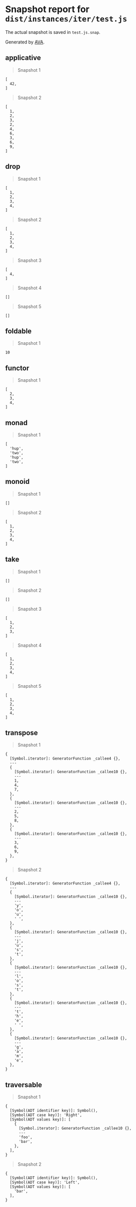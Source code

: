 # Snapshot report for `dist/instances/iter/test.js`

The actual snapshot is saved in `test.js.snap`.

Generated by [AVA](https://ava.li).

## applicative

> Snapshot 1

    [
      42,
    ]

> Snapshot 2

    [
      1,
      2,
      3,
      2,
      4,
      6,
      3,
      6,
      9,
    ]

## drop

> Snapshot 1

    [
      1,
      2,
      3,
      4,
    ]

> Snapshot 2

    [
      1,
      2,
      3,
      4,
    ]

> Snapshot 3

    [
      4,
    ]

> Snapshot 4

    []

> Snapshot 5

    []

## foldable

> Snapshot 1

    10

## functor

> Snapshot 1

    [
      2,
      3,
      4,
    ]

## monad

> Snapshot 1

    [
      'hup',
      'two',
      'hup',
      'two',
    ]

## monoid

> Snapshot 1

    []

> Snapshot 2

    [
      1,
      2,
      3,
      4,
    ]

## take

> Snapshot 1

    []

> Snapshot 2

    []

> Snapshot 3

    [
      1,
      2,
      3,
    ]

> Snapshot 4

    [
      1,
      2,
      3,
      4,
    ]

> Snapshot 5

    [
      1,
      2,
      3,
      4,
    ]

## transpose

> Snapshot 1

    {
      [Symbol.iterator]: GeneratorFunction _callee4 {},
      ---
      {
        [Symbol.iterator]: GeneratorFunction _callee10 {},
        ---
        1,
        4,
        7,
      },
      {
        [Symbol.iterator]: GeneratorFunction _callee10 {},
        ---
        2,
        5,
        8,
      },
      {
        [Symbol.iterator]: GeneratorFunction _callee10 {},
        ---
        3,
        6,
        9,
      },
    }

> Snapshot 2

    {
      [Symbol.iterator]: GeneratorFunction _callee4 {},
      ---
      {
        [Symbol.iterator]: GeneratorFunction _callee10 {},
        ---
        'y',
        'o',
        'u',
        ' ',
      },
      {
        [Symbol.iterator]: GeneratorFunction _callee10 {},
        ---
        'j',
        'u',
        's',
        't',
      },
      {
        [Symbol.iterator]: GeneratorFunction _callee10 {},
        ---
        'l',
        'o',
        's',
        't',
      },
      {
        [Symbol.iterator]: GeneratorFunction _callee10 {},
        ---
        't',
        'h',
        'e',
        ' ',
      },
      {
        [Symbol.iterator]: GeneratorFunction _callee10 {},
        ---
        'g',
        'a',
        'm',
        'e',
      },
    }

## traversable

> Snapshot 1

    {
      [Symbol(ADT identifier key)]: Symbol(),
      [Symbol(ADT case key)]: 'Right',
      [Symbol(ADT values key)]: [
        {
          [Symbol.iterator]: GeneratorFunction _callee10 {},
          ---
          'foo',
          'bar',
        },
      ],
    }

> Snapshot 2

    {
      [Symbol(ADT identifier key)]: Symbol(),
      [Symbol(ADT case key)]: 'Left',
      [Symbol(ADT values key)]: [
        'bar',
      ],
    }

